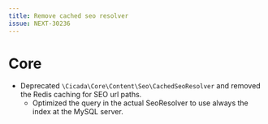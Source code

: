 ```yaml
---
title: Remove cached seo resolver
issue: NEXT-30236
---
```


# Core

* Deprecated `\Cicada\Core\Content\Seo\CachedSeoResolver` and removed the Redis caching for SEO url paths. 
  * Optimized the query in the actual SeoResolver to use always the index at the MySQL server.
